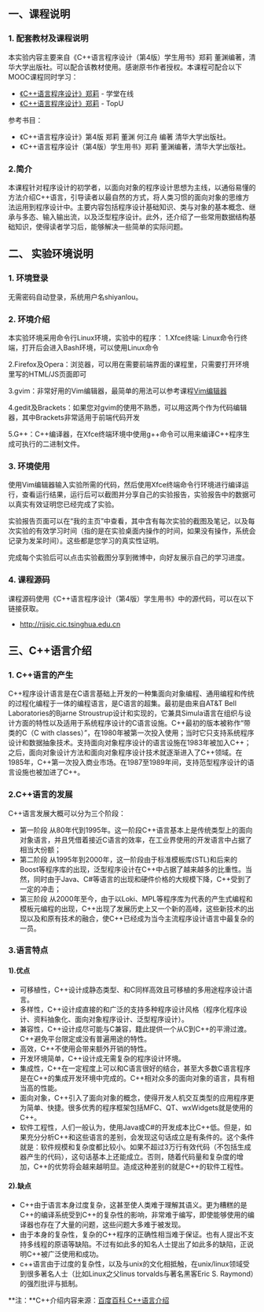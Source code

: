 ## 一、课程说明

### 1. 配套教材及课程说明

本实验内容主要来自《C++语言程序设计（第4版）学生用书》郑莉 董渊编著，清华大学出版社。可以配合该教材使用。感谢原书作者授权。本课程可配合以下MOOC课程同时学习：

- [《C++语言程序设计》郑莉](http://www.xuetangx.com/courses/TsinghuaX/00740043X/2015_T1/about) - 学堂在线
- [《C++语言程序设计》郑莉](http://www.topu.com/mooc/3704) - TopU

参考书目：

- 《C++语言程序设计》第4版 郑莉 董渊 何江舟 编著 清华大学出版社。 
- 《C++语言程序设计（第4版）学生用书》郑莉 董渊编著，清华大学出版社。

### 2.简介

本课程针对程序设计的初学者，以面向对象的程序设计思想为主线，以通俗易懂的方法介绍C++语言，引导读者以最自然的方式，将人类习惯的面向对象的思维方法运用到程序设计中。主要内容包括程序设计基础知识、类与对象的基本概念、继承与多态、输入输出流，以及泛型程序设计。此外，还介绍了一些常用数据结构基础知识，使得读者学习后，能够解决一些简单的实际问题。

## 二、 实验环境说明

### 1. 环境登录
无需密码自动登录，系统用户名shiyanlou。

### 2. 环境介绍

本实验环境采用命令行Linux环境，实验中的程序：
1.Xfce终端: Linux命令行终端，打开后会进入Bash环境，可以使用Linux命令 

2.Firefox及Opera：浏览器，可以用在需要前端界面的课程里，只需要打开环境里写的HTML/JS页面即可 

3.gvim：非常好用的Vim编辑器，最简单的用法可以参考课程[Vim编辑器](http://www.shiyanlou.com/courses/2) 

4.gedit及Brackets：如果您对gvim的使用不熟悉，可以用这两个作为代码编辑器，其中Brackets非常适用于前端代码开发 

5.G++：C++编译器，在Xfce终端环境中使用g++命令可以用来编译C++程序生成可执行的二进制文件。

### 3. 环境使用

使用Vim编辑器输入实验所需的代码，然后使用Xfce终端命令行环境进行编译运行，查看运行结果，运行后可以截图并分享自己的实验报告，实验报告中的数据可以真实有效证明您已经完成了实验。

实验报告页面可以在“我的主页”中查看，其中含有每次实验的截图及笔记，以及每次实验的有效学习时间（指的是在实验桌面内操作的时间，如果没有操作，系统会记录为发呆时间）。这些都是您学习的真实性证明。

完成每个实验后可以点击实验截图分享到微博中，向好友展示自己的学习进度。

### 4. 课程源码

课程源码使用《C++语言程序设计（第4版）学生用书》中的源代码，可以在以下链接获取。

- http://rjjsjc.cic.tsinghua.edu.cn

## 三、C++语言介绍

### 1. C++语言的产生

C++程序设计语言是在C语言基础上开发的一种集面向对象编程、通用编程和传统的过程化编程于一体的编程语言，是C语言的超集。最初是由来自AT&T Bell Laboratories的Bjarne Stroustrup设计和实现的，它兼具Simula语言在组织与设计方面的特性以及适用于系统程序设计的C语言设施。C++最初的版本被称作“带类的C（C with classes）”，在1980年被第一次投入使用；当时它只支持系统程序设计和数据抽象技术。支持面向对象程序设计的语言设施在1983年被加入C++；之后，面向对象设计方法和面向对象程序设计技术就逐渐进入了C++领域。在1985年，C++第一次投入商业市场。在1987至1989年间，支持范型程序设计的语言设施也被加进了C++。

### 2.C++语言的发展

C++语言发展大概可以分为三个阶段：

- 第一阶段
从80年代到1995年。这一阶段C++语言基本上是传统类型上的面向对象语言，并且凭借着接近C语言的效率，在工业界使用的开发语言中占据了相当大份额；
- 第二阶段
从1995年到2000年，这一阶段由于标准模板库(STL)和后来的Boost等程序库的出现，泛型程序设计在C++中占据了越来越多的比重性。当然，同时由于Java、C#等语言的出现和硬件价格的大规模下降，C++受到了一定的冲击；
- 第三阶段
从2000年至今，由于以Loki、MPL等程序库为代表的产生式编程和模板元编程的出现，C++出现了发展历史上又一个新的高峰，这些新技术的出现以及和原有技术的融合，使C++已经成为当今主流程序设计语言中最复杂的一员。

### 3.语言特点

#### 1).优点

- 可移植性，C++设计成静态类型、和C同样高效且可移植的多用途程序设计语言。
- 多样性，C++设计成直接的和广泛的支持多种程序设计风格（程序化程序设计、资料抽象化、面向对象程序设计、泛型程序设计）。
- 兼容性，C++设计成尽可能与C兼容，籍此提供一个从C到C++的平滑过渡。C++避免平台限定或没有普遍用途的特性。
- 高效，C++不使用会带来额外开销的特性。
- 开发环境简单，C++设计成无需复杂的程序设计环境。
- 集成性，C++在一定程度上可以和C语言很好的结合，甚至大多数C语言程序是在C++的集成开发环境中完成的。C++相对众多的面向对象的语言，具有相当高的性能。
- 面向对象，C++引入了面向对象的概念，使得开发人机交互类型的应用程序更为简单、快捷。很多优秀的程序框架包括MFC、QT、wxWidgets就是使用的C++。
- 软件工程性，人们一般认为，使用Java或C#的开发成本比C++低。但是，如果充分分析C++和这些语言的差别，会发现这句话成立是有条件的。这个条件就是：软件规模和复杂度都比较小。如果不超过3万行有效代码（不包括生成器产生的代码），这句话基本上还能成立。否则，随着代码量和复杂度的增加，C++的优势将会越来越明显。造成这种差别的就是C++的软件工程性。


#### 2).缺点

- C++由于语言本身过度复杂，这甚至使人类难于理解其语义。更为糟糕的是C++的编译系统受到C++的复杂性的影响，非常难于编写，即使能够使用的编译器也存在了大量的问题，这些问题大多难于被发现。
- 由于本身的复杂性，复杂的C++程序的正确性相当难于保证。也有人提出不支持多线程的原语等缺陷。不过有如此多的知名人士提出了如此多的缺陷，正说明C++被广泛使用和成功。
- c++语言由于过度的复杂性，以及与unix的文化相抵触，在unix/linux领域受到很多著名人士（比如Linux之父linus torvalds与著名黑客Eric S. Raymond）的强烈批评与抵制。

**注：**C++介绍内容来源：[百度百科 C++语言介绍](http://baike.baidu.com/view/824.htm?fr=aladdin)


